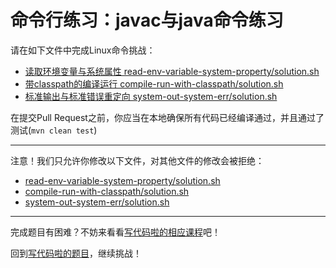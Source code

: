 # 命令行练习：javac与java命令练习

请在如下文件中完成Linux命令挑战：

- [读取环境变量与系统属性 read-env-variable-system-property/solution.sh](https://github.com/hcsp/practise-java-commands/blob/master/read-env-variable-system-property/solution.sh)
- [带classpath的编译运行 compile-run-with-classpath/solution.sh](https://github.com/hcsp/practise-java-commands/blob/master/compile-run-with-classpath/solution.sh)
- [标准输出与标准错误重定向 system-out-system-err/solution.sh](https://github.com/hcsp/practise-java-commands/blob/master/system-out-system-err/solution.sh)

在提交Pull Request之前，你应当在本地确保所有代码已经编译通过，并且通过了测试(`mvn clean test`)

-----
注意！我们只允许你修改以下文件，对其他文件的修改会被拒绝：
- [read-env-variable-system-property/solution.sh](https://github.com/hcsp/practise-java-commands/blob/master/read-env-variable-system-property/solution.sh)
- [compile-run-with-classpath/solution.sh](https://github.com/hcsp/practise-java-commands/blob/master/compile-run-with-classpath/solution.sh)
- [system-out-system-err/solution.sh](https://github.com/hcsp/practise-java-commands/blob/master/system-out-system-err/solution.sh)
-----


完成题目有困难？不妨来看看[写代码啦的相应课程](https://xiedaimala.com/tasks/661cd7ab-7fea-47d0-8e11-555d6fca751d)吧！

回到[写代码啦的题目](https://xiedaimala.com/tasks/661cd7ab-7fea-47d0-8e11-555d6fca751d/quizzes/6c87ef57-7f06-4af2-9112-86dd27ff099d)，继续挑战！
